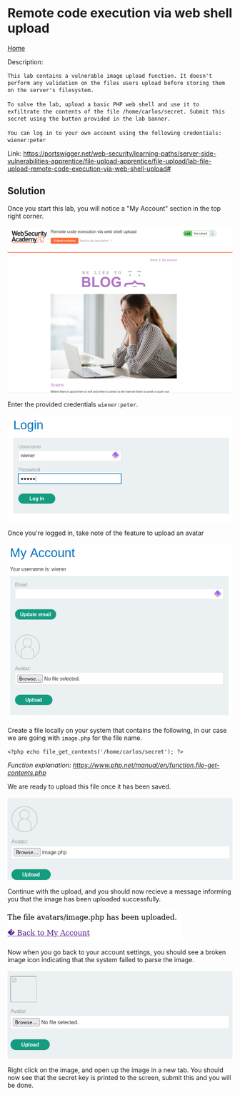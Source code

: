 # Remote code execution via web shell upload
<a href="{{ site.url }}{{ site.baseurl }}"> Home</a>


Description:
```
This lab contains a vulnerable image upload function. It doesn't perform any validation on the files users upload before storing them on the server's filesystem.

To solve the lab, upload a basic PHP web shell and use it to exfiltrate the contents of the file /home/carlos/secret. Submit this secret using the button provided in the lab banner.

You can log in to your own account using the following credentials: wiener:peter 
```

Link: https://portswigger.net/web-security/learning-paths/server-side-vulnerabilities-apprentice/file-upload-apprentice/file-upload/lab-file-upload-remote-code-execution-via-web-shell-upload#

## Solution
Once you start this lab, you will notice a "My Account" section in the top right corner.<br><br>
![image](https://github.com/CrestFallenTurtle/state-of-mind/blob/main/pictures/web_security_academy/file_upload/359171312-9e32b5e5-2816-4d56-97c6-3d0c13164dfc.png?raw=true)

Enter the provided credentials ``wiener:peter``.<br><br>
![image](https://github.com/CrestFallenTurtle/state-of-mind/blob/main/pictures/web_security_academy/file_upload/359171419-4271ec78-b8e6-487b-8e73-e23173ba5b35.png?raw=true)

Once you're logged in, take note of the feature to upload an avatar<br><br>
![image](https://github.com/CrestFallenTurtle/state-of-mind/blob/main/pictures/web_security_academy/file_upload/359171568-e11fd2b5-6134-4d84-92d3-acb9e817cb5e.png?raw=true)

Create a file locally on your system that contains the following, in our case we are going with `image.php` for the file name.
```
<?php echo file_get_contents('/home/carlos/secret'); ?>
```
<i>Function explanation: https://www.php.net/manual/en/function.file-get-contents.php</i>

We are ready to upload this file once it has been saved.<br><br>
![image](https://github.com/CrestFallenTurtle/state-of-mind/blob/main/pictures/web_security_academy/file_upload/359171701-501e548f-7198-4460-8269-15a9a9c3e926.png?raw=true)

Continue with the upload, and you should now recieve a message informing you that the image has been uploaded
successfully.<br><br>
![image](https://github.com/CrestFallenTurtle/state-of-mind/blob/main/pictures/web_security_academy/file_upload/359171797-40860b38-2bb4-47c4-82e3-b7a46e0da2fb.png?raw=true)

Now when you go back to your account settings, you should see a broken image icon indicating
that the system failed to parse the image.<br><br>
![image](https://github.com/CrestFallenTurtle/state-of-mind/blob/main/pictures/web_security_academy/file_upload/359172018-a548c76e-dd5b-4785-b548-933135851fa4.png?raw=true)

Right click on the image, and open up the image in a new tab.
You should now see that the secret key is printed to the screen, submit this and you will be done.




